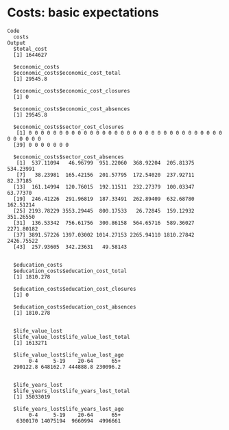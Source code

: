 # Costs: basic expectations

    Code
      costs
    Output
      $total_cost
      [1] 1644627
      
      $economic_costs
      $economic_costs$economic_cost_total
      [1] 29545.8
      
      $economic_costs$economic_cost_closures
      [1] 0
      
      $economic_costs$economic_cost_absences
      [1] 29545.8
      
      $economic_costs$sector_cost_closures
       [1] 0 0 0 0 0 0 0 0 0 0 0 0 0 0 0 0 0 0 0 0 0 0 0 0 0 0 0 0 0 0 0 0 0 0 0 0 0 0
      [39] 0 0 0 0 0 0 0
      
      $economic_costs$sector_cost_absences
       [1]  537.11094   46.96799  951.22060  368.92204  205.81375  534.23991
       [7]   38.23981  165.42156  201.57795  172.54020  237.92711   82.37185
      [13]  161.14994  120.76015  192.11511  232.27379  100.03347   63.77370
      [19]  246.41226  291.96819  187.33491  262.89409  632.68780  162.51214
      [25] 2193.78229 3553.29445  800.17533   26.72845  159.12932  351.26550
      [31]  136.53342  756.61756  300.86158  564.65716  589.36027 2271.80182
      [37] 3891.57226 1397.03002 1014.27153 2265.94110 1810.27842 2426.75522
      [43]  257.93605  342.23631   49.58143
      
      
      $education_costs
      $education_costs$education_cost_total
      [1] 1810.278
      
      $education_costs$education_cost_closures
      [1] 0
      
      $education_costs$education_cost_absences
      [1] 1810.278
      
      
      $life_value_lost
      $life_value_lost$life_value_lost_total
      [1] 1613271
      
      $life_value_lost$life_value_lost_age
           0-4     5-19    20-64      65+ 
      290122.8 648162.7 444888.8 230096.2 
      
      
      $life_years_lost
      $life_years_lost$life_years_lost_total
      [1] 35033019
      
      $life_years_lost$life_years_lost_age
           0-4     5-19    20-64      65+ 
       6300170 14075194  9660994  4996661 
      
      

